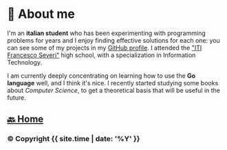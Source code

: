 # 📝 About me
I'm an **italian student** who has been experimenting with programming problems for years
and I enjoy finding effective solutions for each one: you can see some of my projects in my [GitHub profile](https://github.com/ErikPelli).
I attended the ["ITI Francesco Severi"](https://itiseveripadova.edu.it) high school, with a specialization in Information Technology.

I am currently deeply concentrating on learning how to use the **Go language** well, and I think it's nice.
I recently started studying some books about _Computer Science_, to get a theoretical basis that will be useful in the future.

## [🔙 Home](/)

### © Copyright {{ site.time | date: '%Y' }}
